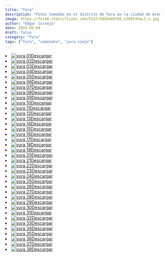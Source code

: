 ```yaml
---
title: "Yura"
description: "Fotos tomadas en el distrito de Yura en la ciudad de Arequipa, visitando yura viejo."
image: https://farm6.staticflickr.com/5317/5856460766_e389fd3ac3_o.jpg
author: "Edgar Cornejo"
date: 2024-02-04
draft: false
category: "Yura"
tags: ["Yura", "caminata", "yura viejo"]
---
```


<li><a href="https://farm4.staticflickr.com/3951/15556309632_7fab0a70cd_o.jpg" download title="Descargar"><img src="https://farm4.staticflickr.com/3951/15556309632_e8aa20c73c_n.jpg" loading="lazy" alt="yura 01">Descargar</a></li>
<li><a href="https://farm4.staticflickr.com/3935/15369336888_481d709b32_o.jpg" download title="Descargar"><img src="https://farm4.staticflickr.com/3935/15369336888_a32137cbe6_n.jpg" loading="lazy" alt="yura 02">Descargar</a></li>
<li><a href="https://farm4.staticflickr.com/3941/15555473055_fc8046e9f9_o.jpg" download title="Descargar"><img src="https://farm4.staticflickr.com/3941/15555473055_8b43c1cf15_n.jpg" loading="lazy" alt="yura 03">Descargar</a></li>
<li><a href="https://farm4.staticflickr.com/3932/15555470685_58582cbee9_o.jpg" download title="Descargar"><img src="https://farm4.staticflickr.com/3932/15555470685_22e09b2780_n.jpg" loading="lazy" alt="yura 04">Descargar</a></li>
<li><a href="https://farm6.staticflickr.com/5610/15555468525_d1eaa51c18_o.jpg" download title="Descargar"><img src="https://farm6.staticflickr.com/5610/15555468525_d643429949_n.jpg" loading="lazy" alt="yura 05">Descargar</a></li>
<li><a href="https://farm6.staticflickr.com/5614/15555466145_4c75049385_o.jpg" download title="Descargar"><img src="https://farm6.staticflickr.com/5614/15555466145_47b8e03aee_n.jpg" loading="lazy" alt="yura 06">Descargar</a></li>
<li><a href="https://farm4.staticflickr.com/3930/15556297472_dd1cdd858c_o.jpg" download title="Descargar"><img src="https://farm4.staticflickr.com/3930/15556297472_5bea0b8216_n.jpg" loading="lazy" alt="yura 07">Descargar</a></li>
<li><a href="https://farm6.staticflickr.com/5610/15552783761_b73fe7dd51_o.jpg" download title="Descargar"><img src="https://farm6.staticflickr.com/5610/15552783761_f9a8d88524_n.jpg" loading="lazy" alt="yura 08">Descargar</a></li>
<li><a href="https://farm4.staticflickr.com/3952/15369322518_2a63192871_o.jpg" download title="Descargar"><img src="https://farm4.staticflickr.com/3952/15369322518_18cb7fa84e_n.jpg" loading="lazy" alt="yura 09">Descargar</a></li>
<li><a href="https://farm4.staticflickr.com/3947/14935277393_ca71b4b808_o.jpg" download title="Descargar"><img src="https://farm4.staticflickr.com/3947/14935277393_6681eaa020_n.jpg" loading="lazy" alt="yura 10">Descargar</a></li>
<li><a href="https://farm6.staticflickr.com/5607/15552777311_298be7a33f_o.jpg" download title="Descargar"><img src="https://farm6.staticflickr.com/5607/15552777311_54f1540454_n.jpg" loading="lazy" alt="yura 11">Descargar</a></li>
<li><a href="https://farm4.staticflickr.com/3936/14934691014_5055cde88c_o.jpg" download title="Descargar"><img src="https://farm4.staticflickr.com/3936/14934691014_0cf354f1c4_n.jpg" loading="lazy" alt="yura 12">Descargar</a></li>
<li><a href="https://farm6.staticflickr.com/5613/15368822599_f38424554e_o.jpg" download title="Descargar"><img src="https://farm6.staticflickr.com/5613/15368822599_bcbc370b84_n.jpg" loading="lazy" alt="yura 13">Descargar</a></li>
<li><a href="https://farm4.staticflickr.com/3946/15556281712_6aa97e0df0_o.jpg" download title="Descargar"><img src="https://farm4.staticflickr.com/3946/15556281712_7b2694bd24_n.jpg" loading="lazy" alt="yura 14">Descargar</a></li>
<li><a href="https://farm6.staticflickr.com/5602/14934683294_eafbfe0849_o.jpg" download title="Descargar"><img src="https://farm6.staticflickr.com/5602/14934683294_bf3fafcf6d_n.jpg" loading="lazy" alt="yura 15">Descargar</a></li>
<li><a href="https://farm4.staticflickr.com/3935/14934681664_2e44350ef4_o.jpg" download title="Descargar"><img src="https://farm4.staticflickr.com/3935/14934681664_6cea1885d0_n.jpg" loading="lazy" alt="yura 16">Descargar</a></li>
<li><a href="https://farm6.staticflickr.com/5604/15531728796_f52f524090_o.jpg" download title="Descargar"><img src="https://farm6.staticflickr.com/5604/15531728796_882416d0e7_n.jpg" loading="lazy" alt="yura 17">Descargar</a></li>
<li><a href="https://farm4.staticflickr.com/3929/15369797550_e4dc633d41_o.jpg" download title="Descargar"><img src="https://farm4.staticflickr.com/3929/15369797550_b7a8e733d8_n.jpg" loading="lazy" alt="yura 18">Descargar</a></li>
<li><a href="https://farm4.staticflickr.com/3930/15369300868_92dd4e0c45_o.jpg" download title="Descargar"><img src="https://farm4.staticflickr.com/3930/15369300868_75e4764bff_n.jpg" loading="lazy" alt="yura 19">Descargar</a></li>
<li><a href="https://farm4.staticflickr.com/3956/15556268162_6d795e5477_o.jpg" download title="Descargar"><img src="https://farm4.staticflickr.com/3956/15556268162_edae86fb32_n.jpg" loading="lazy" alt="yura 20">Descargar</a></li>
<li><a href="https://farm6.staticflickr.com/5612/15556266212_501678a0e8_o.jpg" download title="Descargar"><img src="https://farm6.staticflickr.com/5612/15556266212_9ba1352f7e_n.jpg" loading="lazy" alt="yura 21">Descargar</a></li>
<li><a href="https://farm6.staticflickr.com/5616/14934669284_c49f5f1165_o.jpg" download title="Descargar"><img src="https://farm6.staticflickr.com/5616/14934669284_1ab3a417b6_n.jpg" loading="lazy" alt="yura 22">Descargar</a></li>
<li><a href="https://farm4.staticflickr.com/3930/14935248363_a3642a5ef9_o.jpg" download title="Descargar"><img src="https://farm4.staticflickr.com/3930/14935248363_a1f9d078b6_n.jpg" loading="lazy" alt="yura 23">Descargar</a></li>
<li><a href="https://farm4.staticflickr.com/3948/15369785880_66cf536c97_o.jpg" download title="Descargar"><img src="https://farm4.staticflickr.com/3948/15369785880_debf7b1891_n.jpg" loading="lazy" alt="yura 24">Descargar</a></li>
<li><a href="https://farm4.staticflickr.com/3954/14935242433_9aed7b93ea_o.jpg" download title="Descargar"><img src="https://farm4.staticflickr.com/3954/14935242433_6000ee3888_n.jpg" loading="lazy" alt="yura 25">Descargar</a></li>
<li><a href="https://farm4.staticflickr.com/3939/15369403077_4cbcaab74a_o.jpg" download title="Descargar"><img src="https://farm4.staticflickr.com/3939/15369403077_11d0a88367_n.jpg" loading="lazy" alt="yura 26">Descargar</a></li>
<li><a href="https://farm4.staticflickr.com/3942/15369278998_c31a3ef77e_o.jpg" download title="Descargar"><img src="https://farm4.staticflickr.com/3942/15369278998_b4c6f3e522_n.jpg" loading="lazy" alt="yura 27">Descargar</a></li>
<li><a href="https://farm4.staticflickr.com/3932/15556244922_920662e59d_o.jpg" download title="Descargar"><img src="https://farm4.staticflickr.com/3932/15556244922_4b37fdbcb5_n.jpg" loading="lazy" alt="yura 28">Descargar</a></li>
<li><a href="https://farm4.staticflickr.com/3951/14934647494_2fba0a877f_o.jpg" download title="Descargar"><img src="https://farm4.staticflickr.com/3951/14934647494_4b4ff50760_n.jpg" loading="lazy" alt="yura 29">Descargar</a></li>
<li><a href="https://farm4.staticflickr.com/3938/14935224783_4a442e079a_o.jpg" download title="Descargar"><img src="https://farm4.staticflickr.com/3938/14935224783_642c9e7394_n.jpg" loading="lazy" alt="yura 30">Descargar</a></li>
<li><a href="https://farm4.staticflickr.com/3949/15369762670_01ce128a07_o.jpg" download title="Descargar"><img src="https://farm4.staticflickr.com/3949/15369762670_7a54242593_n.jpg" loading="lazy" alt="yura 31">Descargar</a></li>
<li><a href="https://farm6.staticflickr.com/5598/14934639154_5543f233b4_o.jpg" download title="Descargar"><img src="https://farm6.staticflickr.com/5598/14934639154_8fe2f965f8_n.jpg" loading="lazy" alt="yura 32">Descargar</a></li>
<li><a href="https://farm4.staticflickr.com/3941/15369758510_5956bca80c_o.jpg" download title="Descargar"><img src="https://farm4.staticflickr.com/3941/15369758510_b1f7f43010_n.jpg" loading="lazy" alt="yura 33">Descargar</a></li>
<li><a href="https://farm4.staticflickr.com/3951/15555398375_a19ef15f41_o.jpg" download title="Descargar"><img src="https://farm4.staticflickr.com/3951/15555398375_022617385d_n.jpg" loading="lazy" alt="yura 34">Descargar</a></li>
<li><a href="https://farm6.staticflickr.com/5604/14935213963_3cbd7dd9f6_o.jpg" download title="Descargar"><img src="https://farm6.staticflickr.com/5604/14935213963_cbe8156243_n.jpg" loading="lazy" alt="yura 35">Descargar</a></li>
<li><a href="https://farm4.staticflickr.com/3949/15531679986_46908f8dff_o.jpg" download title="Descargar"><img src="https://farm4.staticflickr.com/3949/15531679986_d7cca090af_n.jpg" loading="lazy" alt="yura 36">Descargar</a></li>
<li><a href="https://farm4.staticflickr.com/3939/15369255058_7b60faefdb_o.jpg" download title="Descargar"><img src="https://farm4.staticflickr.com/3939/15369255058_8d59c34df3_n.jpg" loading="lazy" alt="yura 37">Descargar</a></li>
<li><a href="https://farm6.staticflickr.com/5614/15369749250_2e872c71f1_o.jpg" download title="Descargar"><img src="https://farm6.staticflickr.com/5614/15369749250_264f38c497_n.jpg" loading="lazy" alt="yura 38">Descargar</a></li>
